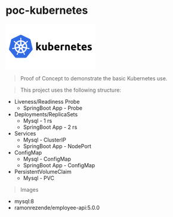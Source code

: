 # poc-kubernetes

![Alt text](svg/kubernetes.svg)

> Proof of Concept to demonstrate the basic Kubernetes use.

> This project uses the following structure:

- Liveness/Readiness Probe
    - SpringBoot App - Probe
- Deployments/ReplicaSets
    - Mysql - 1 rs
    - SpringBoot App - 2 rs
- Services
    - Mysql - ClusterIP
    - SpringBoot App - NodePort
- ConfigMap
    - Mysql - ConfigMap
    - SpringBoot App - ConfigMap
- PersistentVolumeClaim
    - Mysql - PVC

> Images
- mysql:8
- ramonrezende/employee-api:5.0.0